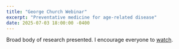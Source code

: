 ```yaml
---
title: "George Church Webinar"
excerpt: "Preventative medicine for age-related disease"
date: 2025-07-03 18:00:00 -0400
---
```

Broad body of research presented. I encourage everyone to [watch](https://cbiit.webex.com/recordingservice/sites/cbiit/recording/ef46955cd5b94928b905ef8f3ff16f81/playback).

